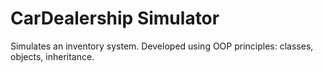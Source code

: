 # CarDealership Simulator 
Simulates an inventory system. Developed using OOP principles: classes, objects, inheritance.  
